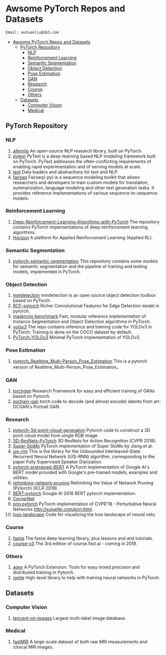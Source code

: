 # Awsome PyTorch Repos and Datasets

```bash
Email: autuanliu@163.com
```

- [Awsome PyTorch Repos and Datasets](#awsome-pytorch-repos-and-datasets)
  - [PyTorch Repository](#pytorch-repository)
    - [NLP](#nlp)
    - [Reinforcement Learning](#reinforcement-learning)
    - [Semantic Segmentation](#semantic-segmentation)
    - [Object Detection](#object-detection)
    - [Pose Estimation](#pose-estimation)
    - [GAN](#gan)
    - [Research](#research)
    - [Course](#course)
    - [Others](#others)
  - [Datasets](#datasets)
    - [Computer Vision](#computer-vision)
    - [Medical](#medical)

## PyTorch Repository

### NLP

1. [allennlp](https://github.com/allenai/allennlp) An open-source NLP research library, built on PyTorch.
2. [pytext](https://github.com/facebookresearch/pytext) PyText is a deep-learning based NLP modeling framework built on PyTorch. PyText addresses the often-conflicting requirements of enabling rapid experimentation and of serving models at scale.
3. [text](https://github.com/pytorch/text) Data loaders and abstractions for text and NLP.
4. [fairseq](https://github.com/pytorch/fairseq) Fairseq(-py) is a sequence modeling toolkit that allows researchers and developers to train custom models for translation, summarization, language modeling and other text generation tasks. It provides reference implementations of various sequence-to-sequence models.

### Reinforcement Learning

1. [Deep-Reinforcement-Learning-Algorithms-with-PyTorch](https://github.com/p-christ/Deep-Reinforcement-Learning-Algorithms-with-PyTorch) The repository contains PyTorch implementations of deep reinforcement learning algorithms.
2. [Horizon](https://github.com/facebookresearch/Horizon) A platform for Applied Reinforcement Learning (Applied RL).

### Semantic Segmentation

1. [pytorch-semantic-segmentation](https://github.com/zijundeng/pytorch-semantic-segmentation) This repository contains some models for semantic segmentation and the pipeline of training and testing models, implemented in PyTorch.

### Object Detection

1. [mmdetection](https://github.com/open-mmlab/mmdetection) mmdetection is an open source object detection toolbox based on PyTorch.
2. [RCF-pytorch](https://github.com/meteorshowers/RCF-pytorch) Richer Convolutional Features for Edge Detection model in pytorch.
3. [maskrcnn-benchmark](https://github.com/facebookresearch/maskrcnn-benchmark) Fast, modular reference implementation of Instance Segmentation and Object Detection algorithms in PyTorch.
4. [yolov3](https://github.com/ultralytics/yolov3) The repo contains inference and training code for YOLOv3 in PyTorch. Training is done on the COCO dataset by default.
5. [PyTorch-YOLOv3](https://github.com/eriklindernoren/PyTorch-YOLOv3) Minimal PyTorch implementation of YOLOv3.

### Pose Estimation

1. [pytorch_Realtime_Multi-Person_Pose_Estimation](https://github.com/tensorboy/pytorch_Realtime_Multi-Person_Pose_Estimation) This is a pytorch version of Realtime_Multi-Person_Pose_Estimation。

### GAN

1. [torchgan](https://github.com/torchgan/torchgan) Research Framework for easy and efficient training of GANs based on Pytorch.
2. [portrain-gan](https://github.com/dribnet/portrain-gan) torch code to decode (and almost encode) latents from art-DCGAN's Portrait GAN.

### Research

1. [pytorch-3d-point-cloud-generation](https://github.com/lkhphuc/pytorch-3d-point-cloud-generation) Pytorch code to construct a 3D point cloud model from single RGB image.
2. [3D-ResNets-PyTorch](https://github.com/kenshohara/3D-ResNets-PyTorch) 3D ResNets for Action Recognition (CVPR 2018).
3. [Super-SloMo](https://github.com/avinashpaliwal/Super-SloMo) PyTorch implementation of Super SloMo by Jiang et al.
4. [uis-rnn](https://github.com/google/uis-rnn) This is the library for the Unbounded Interleaved-State Recurrent Neural Network (UIS-RNN) algorithm, corresponding to the paper Fully Supervised Speaker Diarization.
5. [pytorch-pretrained-BERT](https://github.com/huggingface/pytorch-pretrained-BERT) A PyTorch implementation of Google AI's BERT model provided with Google's pre-trained models, examples and utilities.
6. [rethinking-network-pruning](https://github.com/Eric-mingjie/rethinking-network-pruning) Rethinking the Value of Network Pruning (Pytorch) (ICLR 2019).
7. [BERT-pytorch](https://github.com/codertimo/BERT-pytorch) Google AI 2018 BERT pytorch implementation.
8. [CornerNet](https://github.com/princeton-vl/CornerNet)
9. [pnn.pytorch](https://github.com/juefeix/pnn.pytorch) PyTorch implementation of CVPR'18 - Perturbative Neural Networks http://xujuefei.com/pnn.html.
10. [loss-landscape](https://github.com/tomgoldstein/loss-landscape) Code for visualizing the loss landscape of neural nets.

### Course

1. [fastai](https://github.com/fastai/fastai) The fastai deep learning library, plus lessons and and tutorials.
2. [course-v3](https://github.com/fastai/course-v3) The 3rd edition of course.fast.ai - coming in 2019.

### Others

1. [apex](https://github.com/NVIDIA/apex) A PyTorch Extension: Tools for easy mixed precision and distributed training in Pytorch.
2. [ignite](https://github.com/pytorch/ignite) High-level library to help with training neural networks in PyTorch.

## Datasets

### Computer Vision

1. [tencent-ml-images](https://github.com/Tencent/tencent-ml-images#) Largest multi-label image database.

### Medical

1. [fastMRI](https://github.com/facebookresearch/fastMRI) A large-scale dataset of both raw MRI measurements and clinical MRI images.
